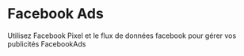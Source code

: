 # Facebook Ads


Utilisez Facebook Pixel et le flux de données facebook pour gérer vos publicités FacebookAds
  
